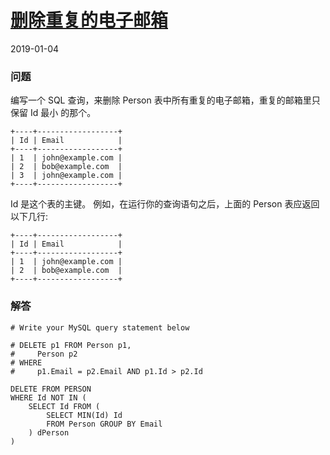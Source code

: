 # [删除重复的电子邮箱](https://leetcode-cn.com/problems/delete-duplicate-emails)
2019-01-04
### 问题

编写一个 SQL 查询，来删除 Person 表中所有重复的电子邮箱，重复的邮箱里只保留 Id 最小 的那个。

```
+----+------------------+
| Id | Email            |
+----+------------------+
| 1  | john@example.com |
| 2  | bob@example.com  |
| 3  | john@example.com |
+----+------------------+
```
Id 是这个表的主键。
例如，在运行你的查询语句之后，上面的 Person 表应返回以下几行:

```
+----+------------------+
| Id | Email            |
+----+------------------+
| 1  | john@example.com |
| 2  | bob@example.com  |
+----+------------------+
```

### 解答

```
# Write your MySQL query statement below

# DELETE p1 FROM Person p1,
#     Person p2
# WHERE
#     p1.Email = p2.Email AND p1.Id > p2.Id

DELETE FROM PERSON
WHERE Id NOT IN (
    SELECT Id FROM (
        SELECT MIN(Id) Id
        FROM Person GROUP BY Email
    ) dPerson
)
```